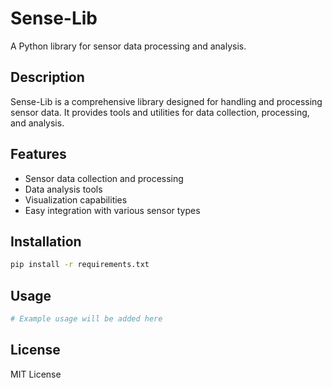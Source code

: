 # Sense-Lib

A Python library for sensor data processing and analysis.

## Description

Sense-Lib is a comprehensive library designed for handling and processing sensor data. It provides tools and utilities for data collection, processing, and analysis.

## Features

- Sensor data collection and processing
- Data analysis tools
- Visualization capabilities
- Easy integration with various sensor types

## Installation

```bash
pip install -r requirements.txt
```

## Usage

```python
# Example usage will be added here
```

## License

MIT License 